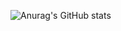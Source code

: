 ![Anurag's GitHub stats](https://github-readme-stats.vercel.app/api?username=ShirkNeko&show_icons=true&theme=highcontrast)
